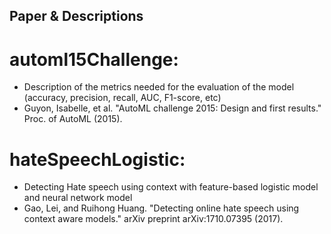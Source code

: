 ## Paper & Descriptions

# automl15Challenge: 
- Description of the metrics needed for the evaluation of the model (accuracy, precision, recall, AUC, F1-score, etc)
- Guyon, Isabelle, et al. "AutoML challenge 2015: Design and first results." Proc. of AutoML (2015).

# hateSpeechLogistic:
- Detecting Hate speech using context with feature-based logistic model and neural network model
- Gao, Lei, and Ruihong Huang. "Detecting online hate speech using context aware models." arXiv preprint arXiv:1710.07395 (2017).
